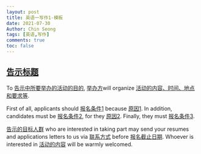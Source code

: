 ```yaml
---
layout: post
title: 英语一写作1-模板
date: 2021-07-30
Author: Chin Seong
tags: [英语,写作]
comments: true
toc: false
---
```




## <u>告示标题</u>

To <u>告示中所要举办的活动的目的</u>, <u>举办方</u>will organize <u>活动的内容、时间、地点和要求等</u>.

First of all, applicants should <u>报名条件1</u> because <u>原因1</u>. In addition, candidates must be <u>报名条件2</u>, for they <u>原因2</u>. Finally, they must <u>报名条件3</u>.

<u>告示的目标人群</u> who are interested in taking part may send your resumes and applications letters to us via <u>联系方式</u> before <u>报名截止日期</u>. Whoever is interested in <u>活动的内容</u> will be warmly welcomed.

<!-- more -->










